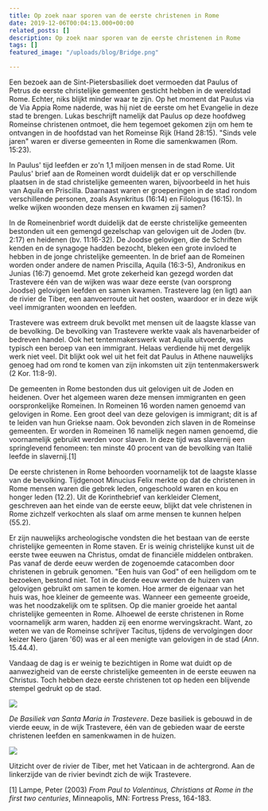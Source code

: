 ```yaml
---
title: Op zoek naar sporen van de eerste christenen in Rome
date: 2019-12-06T00:04:13.000+00:00
related_posts: []
description: Op zoek naar sporen van de eerste christenen in Rome
tags: []
featured_image: "/uploads/blog/Bridge.png"

---
```

Een bezoek aan de Sint-Pietersbasiliek doet vermoeden dat Paulus of Petrus de eerste christelijke gemeenten gesticht hebben in de wereldstad Rome. Echter, niks blijkt minder waar te zijn. Op het moment dat Paulus via de Via Appia Rome naderde, was hij niet de eerste om het Evangelie in deze stad te brengen. Lukas beschrijft namelijk dat Paulus op deze hoofdweg Romeinse christenen ontmoet, die hem tegemoet gekomen zijn om hem te ontvangen in de hoofdstad van het Romeinse Rijk (Hand 28:15). "Sinds vele jaren" waren er diverse gemeenten in Rome die samenkwamen (Rom. 15:23).

In Paulus' tijd leefden er zo'n 1,1 miljoen mensen in de stad Rome. Uit Paulus' brief aan de Romeinen wordt duidelijk dat er op verschillende plaatsen in de stad christelijke gemeenten waren, bijvoorbeeld in het huis van Aquila en Priscilla. Daarnaast waren er groeperingen in de stad rondom verschillende personen, zoals Asynkritus (16:14) en Filologus (16:15). In welke wijken woonden deze mensen en kwamen zij samen?

In de Romeinenbrief wordt duidelijk dat de eerste christelijke gemeenten bestonden uit een gemengd gezelschap van gelovigen uit de Joden (bv. 2:17) en heidenen (bv. 11:16-32). De Joodse gelovigen, die de Schriften kenden en de synagoge hadden bezocht, bleken een grote invloed te hebben in de jonge christelijke gemeenten. In de brief aan de Romeinen worden onder andere de namen Priscilla, Aquila (16:3-5), Andronikus en Junias (16:7) genoemd. Met grote zekerheid kan gezegd worden dat Trastevere één van de wijken was waar deze eerste (van oorsprong Joodse) gelovigen leefden en samen kwamen. Trastevere lag (en ligt) aan de rivier de Tiber, een aanvoerroute uit het oosten, waardoor er in deze wijk veel immigranten woonden en leefden.

Trastevere was extreem druk bevolkt met mensen uit de laagste klasse van de bevolking. De bevolking van Trastevere werkte vaak als havenarbeider of bedreven handel. Ook het tentenmakerswerk wat Aquila uitvoerde, was typisch een beroep van een immigrant. Helaas verdiende hij met dergelijk werk niet veel. Dit blijkt ook wel uit het feit dat Paulus in Athene nauwelijks genoeg had om rond te komen van zijn inkomsten uit zijn tentenmakerswerk (2 Kor. 11:8-9).

De gemeenten in Rome bestonden dus uit gelovigen uit de Joden en heidenen. Over het algemeen waren deze mensen immigranten en geen oorspronkelijke Romeinen. In Romeinen 16 worden namen genoemd van gelovigen in Rome. Een groot deel van deze gelovigen is immigrant; dit is af te leiden van hun Griekse naam. Ook bevonden zich slaven in de Romeinse gemeenten. Er worden in Romeinen 16 namelijk negen namen genoemd, die voornamelijk gebruikt werden voor slaven. In deze tijd was slavernij een springlevend fenomeen: ten minste 40 procent van de bevolking van Italië leefde in slavernij.\[1\]

De eerste christenen in Rome behoorden voornamelijk tot de laagste klasse van de bevolking. Tijdgenoot Minucius Felix merkte op dat de christenen in Rome mensen waren die gebrek leden, ongeschoold waren en kou en honger leden (12.2). Uit de Korinthebrief van kerkleider Clement, geschreven aan het einde van de eerste eeuw, blijkt dat vele christenen in Rome zichzelf verkochten als slaaf om arme mensen te kunnen helpen (55.2).

Er zijn nauwelijks archeologische vondsten die het bestaan van de eerste christelijke gemeenten in Rome staven. Er is weinig christelijke kunst uit de eerste twee eeuwen na Christus, omdat de financiële middelen ontbraken. Pas vanaf de derde eeuw werden de zogenoemde catacomben door christenen in gebruik genomen. "Een huis van God" of een heiligdom om te bezoeken, bestond niet. Tot in de derde eeuw werden de huizen van gelovigen gebruikt om samen te komen. Hoe armer de eigenaar van het huis was, hoe kleiner de gemeente was. Wanneer een gemeente groeide, was het noodzakelijk om te splitsen. Op die manier groeide het aantal christelijke gemeenten in Rome. Alhoewel de eerste christenen in Rome voornamelijk arm waren, hadden zij een enorme wervingskracht. Want, zo weten we van de Romeinse schrijver Tacitus, tijdens de vervolgingen door keizer Nero (jaren '60) was er al een menigte van gelovigen in de stad (_Ann_. 15.44.4).

Vandaag de dag is er weinig te bezichtigen in Rome wat duidt op de aanwezigheid van de eerste christelijke gemeenten in de eerste eeuwen na Christus. Toch hebben deze eerste christenen tot op heden een blijvende stempel gedrukt op de stad.

![](/uploads/image1.jpeg)

_De Basiliek van Santa Maria in Trastevere_. Deze basiliek is gebouwd in de vierde eeuw, in de wijk Trastevere, één van de gebieden waar de eerste christenen leefden en samenkwamen in de huizen.

![](/uploads/image2.jpeg)

Uitzicht over de rivier de Tiber, met het Vaticaan in de achtergrond. Aan de linkerzijde van de rivier bevindt zich de wijk Trastevere.

\[1\] Lampe, Peter (2003) _From Paul to Valentinus, Christians at Rome in the first two centuries_, Minneapolis, MN: Fortress Press, 164-183.
